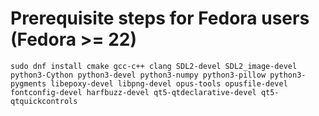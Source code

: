 # Prerequisite steps for Fedora users (Fedora >= 22)

`sudo dnf install cmake gcc-c++ clang SDL2-devel SDL2_image-devel python3-Cython python3-devel python3-numpy python3-pillow python3-pygments libepoxy-devel libpng-devel opus-tools opusfile-devel fontconfig-devel harfbuzz-devel qt5-qtdeclarative-devel qt5-qtquickcontrols`
